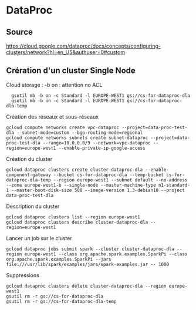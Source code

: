 # DataProc
## Source
https://cloud.google.com/dataproc/docs/concepts/configuring-clusters/network?hl=en_US&authuser=0#custom

## Crération d'un cluster Single Node
Cloud storage : 
-b on : attention no ACL
```Shell
  gsutil mb -b on -c Standard -l EUROPE-WEST1 gs://cs-for-dataproc-dla
  gsutil mb -b on -c Standard -l EUROPE-WEST1 gs://cs-for-dataproc-dla-temp
```

Création des réseaux et sous-réseaux

```Shell
gcloud compute networks create vpc-dataproc --project=data-proc-test-dla --subnet-mode=custom --bgp-routing-mode=regional
gcloud compute networks subnets create subnet-dataproc --project=data-proc-test-dla --range=10.0.0.0/9 --network=vpc-dataproc --region=europe-west1 --enable-private-ip-google-access
```

Création du cluster
```Shell
gcloud dataproc clusters create cluster-dataproc-dla --enable-component-gateway --bucket cs-for-dataproc-dla --temp-bucket cs-for-dataproc-dla-temp --region europe-west1 --subnet default --no-address --zone europe-west1-b --single-node --master-machine-type n1-standard-1 --master-boot-disk-size 500 --image-version 1.3-debian10 --project data-proc-test-dla
```

Description du cluster
```Shell
gcloud dataproc clusters list --region europe-west1
gcloud dataproc clusters describe cluster-dataproc-dla --region=europe-west1
```

Lancer un job sur le cluster
```Shell
gcloud dataproc jobs submit spark --cluster cluster-dataproc-dla --region europe-west1 --class org.apache.spark.examples.SparkPi --class org.apache.spark.examples.SparkPi --jars file:///usr/lib/spark/examples/jars/spark-examples.jar -- 1000
```

Suppressions
```Shell
gcloud dataproc clusters delete cluster-dataproc-dla --region europe-west1
gsutil rm -r gs://cs-for-dataproc-dla
gsutil rm -r gs://cs-for-dataproc-dla-temp
```
